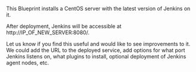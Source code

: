 This Blueprint installs a CentOS server with the latest version of Jenkins on it. 

After deployment, Jenkins will be accessible at http://IP_OF_NEW_SERVER:8080/. 

Let us know if you find this useful and would like to see improvements to it. We could add the URL to the deployed service, add options for what port Jenkins listens on, what plugins to install, optional deployment of Jenkins agent nodes, etc.
